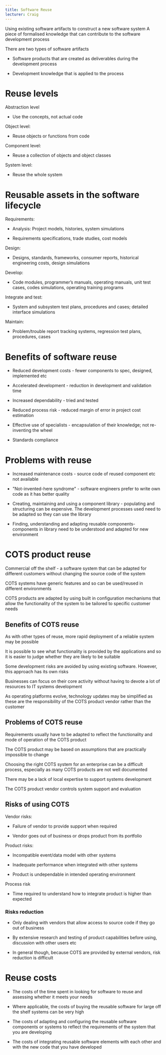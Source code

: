 ```yaml
---
title: Software Reuse
lecturer: Craig
---
```


<Definition name="Software Reuse">
Using existing software artifacts to construct a new software system
</Definition>

<Definition name="Artifact">
A piece of formalised knowledge that can contribute to the software development process
</Definition>

There are two types of software artifacts

-   Software products that are created as deliverables during the
    development process

-   Development knowledge that is applied to the process

# Reuse levels

Abstraction level

-   Use the concepts, not actual code

Object level:

-   Reuse objects or functions from code

Component level:

-   Reuse a collection of objects and object classes

System level:

-   Reuse the whole system

# Reusable assets in the software lifecycle

Requirements:

-   Analysis: Project models, histories, system simulations

-   Requirements specifications, trade studies, cost models

Design:

-   Designs, standards, frameworks, consumer reports, historical
    engineering costs, design simulations

Develop:

-   Code modules, programmer’s manuals, operating manuals, unit test
    cases, codes simulations, operating training programs

Integrate and test:

-   System and subsystem test plans, procedures and cases; detailed
    interface simulations

Maintain:

-   Problem/trouble report tracking systems, regression test plans,
    procedures, cases

# Benefits of software reuse

-   Reduced development costs - fewer components to spec, designed,
    implemented etc

-   Accelerated development - reduction in development and validation
    time

-   Increased dependability - tried and tested

-   Reduced process risk - reduced margin of error in project cost
    estimation

-   Effective use of specialists - encapsulation of their knowledge; not
    re-inventing the wheel

-   Standards compliance

# Problems with reuse

-   Increased maintenance costs - source code of reused component etc
    not available

-   "Not-invented-here syndrome" - software engineers prefer to write
    own code as it has better quality

-   Creating, maintaining and using a component library - populating and
    structuring can be expensive. The development processes used need to
    be adapted so they can use the library

-   Finding, understanding and adapting reusable components- components
    in library need to be understood and adapted for new environment

# COTS product reuse

<Definition name="COTS">
Commercial off the shelf - a software system that can be adapted for different customers without changing the source code of the system
</Definition>

COTS systems have generic features and so can be used/reused in
different environments

COTS products are adapted by using built in configuration mechanisms
that allow the functionality of the system to be tailored to specific
customer needs

## Benefits of COTS reuse

As with other types of reuse, more rapid deployment of a reliable system
may be possible

It is possible to see what functionality is provided by the applications
and so it is easier to judge whether they are likely to be
suitable

Some development risks are avoided by using existing software. However,
this approach has its own risks

Businesses can focus on their core activity without having to devote a
lot of resources to IT systems development

As operating platforms evolve, technology updates may be simplified as
these are the responsibility of the COTS product vendor rather than the
customer

## Problems of COTS reuse

Requirements usually have to be adapted to reflect the functionality and
mode of operation of the COTS product

The COTS product may be based on assumptions that are practically
impossible to change

Choosing the right COTS system for an enterprise can be a difficult
process, especially as many COTS products are not well documented

There may be a lack of local expertise to support systems development

The COTS product vendor controls system support and evaluation

## Risks of using COTS

Vendor risks:

-   Failure of vendor to provide support when required

-   Vendor goes out of business or drops product from its portfolio

Product risks:

-   Incompatible event/data model with other systems

-   Inadequate performance when integrated with other systems

-   Product is undependable in intended operating environment

Process risk

-   Time required to understand how to integrate product is higher than
    expected

### Risks reduction

-   Only dealing with vendors that allow access to source code if they
    go out of business

-   By extensive research and testing of product capabilities before
    using, discussion with other users etc

-   In general though, because COTS are provided by external vendors,
    risk reduction is difficult

# Reuse costs

-   The costs of the time spent in looking for software to reuse and
    assessing whether it meets your needs

-   Where applicable, the costs of buying the reusable software for
    large off the shelf systems can be very high

-   The costs of adapting and configuring the reusable software
    components or systems to reflect the requirements of the system that
    you are developing

-   The costs of integrating reusable software elements with each other
    and with the new code that you have developed

